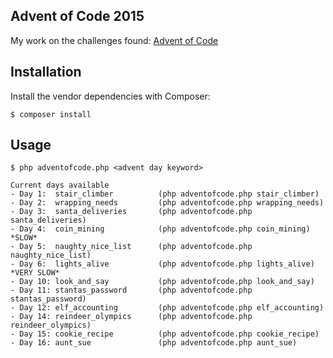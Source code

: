 ## Advent of Code 2015

My work on the challenges found: [Advent of Code](http://adventofcode.com/)

## Installation

Install the vendor dependencies with Composer:

    $ composer install

## Usage

    $ php adventofcode.php <advent day keyword>
    
    Current days available
    - Day 1:  stair_climber          (php adventofcode.php stair_climber)
    - Day 2:  wrapping_needs         (php adventofcode.php wrapping_needs)
    - Day 3:  santa_deliveries       (php adventofcode.php santa_deliveries)
    - Day 4:  coin_mining            (php adventofcode.php coin_mining)       *SLOW*
    - Day 5:  naughty_nice_list      (php adventofcode.php naughty_nice_list)
    - Day 6:  lights_alive           (php adventofcode.php lights_alive)      *VERY SLOW*
    - Day 10: look_and_say           (php adventofcode.php look_and_say)
    - Day 11: stantas_password       (php adventofcode.php stantas_password)
    - Day 12: elf_accounting         (php adventofcode.php elf_accounting)
    - Day 14: reindeer_olympics      (php adventofcode.php reindeer_olympics)
    - Day 15: cookie_recipe          (php adventofcode.php cookie_recipe)
    - Day 16: aunt_sue               (php adventofcode.php aunt_sue)
    
